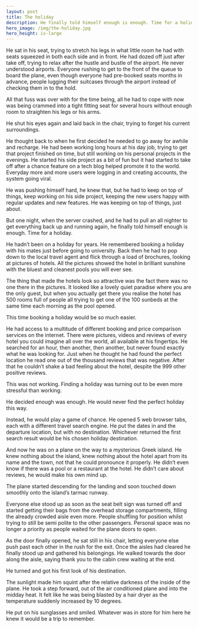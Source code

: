 ```yaml
---
layout: post
title: The holiday
description: He finally told himself enough is enough. Time for a holiday. 
hero_image: /img/the-holiday.jpg
hero_height: is-large
---
```


He sat in his seat, trying to stretch his legs in what little room he had with seats squeezed in both each side and in front. He had dozed off just after take off, trying to relax after the hustle and bustle of the airport. He never understood airports. Everyone rushing to get to the front of the queue to board the plane, even though everyone had pre-booked seats months in advance, people lugging their suitcases through the airport instead of checking them in to the hold. 

All that fuss was over with for the time being, all he had to cope with now was being crammed into a tight fitting seat for several hours without enough room to straighten his legs or his arms. 

He shut his eyes again and laid back in the chair, trying to forget his current surroundings. 

He thought back to when he first decided he needed to go away for awhile and recharge. He had been working long hours at his day job, trying to get that project finished on time, but still working on his personal projects in the evenings. He started his side project as a bit of fun but it had started to take off after a chance feature on a tech blog helped promote it to the world. Everyday more and more users were logging in and creating accounts, the system going viral. 

He was pushing himself hard, he knew that, but he had to keep on top of things, keep working on his side project, keeping the new users happy with regular updates and new features. He was keeping on top of things, just about. 

But one night, when the server crashed, and he had to pull an all nighter to get everything back up and running again, he finally told himself enough is enough. Time for a holiday. 

He hadn’t been on a holiday for years. He remembered booking a holiday with his mates just before going to university. Back then he had to pop down to the local travel agent and flick through a load of brochures, looking at pictures of hotels. All the pictures showed the hotel in brilliant sunshine with the bluest and cleanest pools you will ever see. 

The thing that made the hotels look so attractive was the fact there was no one there in the pictures. It looked like a lovely quiet paradise where you are the only guest, but when you actually get there you realise the hotel has 500 rooms full of people all trying to get one of the 100 sunbeds at the same time each morning as the pool opened. 

This time booking a holiday would be so much easier. 

He had access to a multitude of different booking and price comparison services on the internet. There were pictures, videos and reviews of every hotel you could imagine all over the world, all available at his fingertips. He searched for an hour, then another, then another, but never found exactly what he was looking for. 
Just when he thought he had found the perfect location he read one out of the thousand reviews that was negative. After that he couldn’t shake a bad feeling about the hotel, despite the 999 other positive reviews.  

This was not working. Finding a holiday was turning out to be even more stressful than working. 

He decided enough was enough. He would never find the perfect holiday this way. 

Instead, he would play a game of chance. He opened 5 web browser tabs, each with a different travel search engine. He put the dates in and the departure location, but with no destination. Whichever returned the first search result would be his chosen holiday destination. 

And now he was on a plane on the way to a mysterious Greek island. He knew nothing about the island, knew nothing about the hotel apart from its name and the town, not that he could pronounce it properly. He didn’t even know if there was a pool or a restaurant at the hotel. He didn’t care about reviews, he would make his own mind up. 

The plane started descending for the landing and soon touched down smoothly onto the island’s tarmac runway. 

Everyone else stood up as soon as the seat belt sign was turned off and started getting their bags from the overhead storage compartments, filling the already crowded aisle even more. People shuffling for position whilst trying to still be semi polite to the other passengers. Personal space was no longer a priority as people waited for the plane doors to open. 

As the door finally opened, he sat still in his chair, letting everyone else push past each other in the rush for the exit. Once the aisles had cleared he finally stood up and gathered his belongings. He walked towards the door along the aisle, saying thank you to the cabin crew waiting at the end. 

He turned and got his first look of his destination. 

The sunlight made him squint after the relative darkness of the inside of the plane. He took a step forward, out of the air conditioned plane and into the midday heat. It felt like he was being blasted by a hair dryer as the temperature suddenly increased by 10 degrees. 

He put on his sunglasses and smiled. Whatever was in store for him here he knew it would be a trip to remember. 


